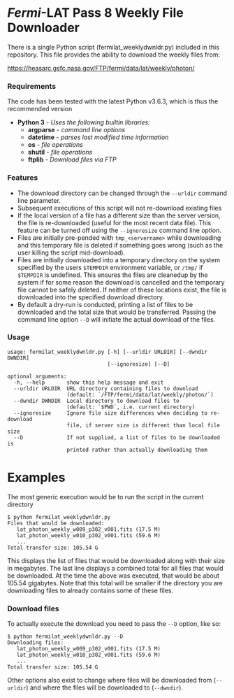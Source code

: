 # _Fermi_-LAT Pass 8 Weekly File Downloader

There is a single Python script (fermilat_weeklydwnldr.py) included in this
repository. This file provides the ability to download the weekly files from:

https://heasarc.gsfc.nasa.gov/FTP/fermi/data/lat/weekly/photon/

### Requirements
The code has been tested with the latest Python v3.6.3, which is thus the
recommended version

- **Python 3** - *Uses the following builtin libraries:*
  - **argparse** - *command line options*
  - **datetime** - *parses last modified time information*
  - **os** - *file operations*
  - **shutil** - *file operations*
  - **ftplib** - *Download files via FTP*

### Features
- The download directory can be changed through the `--urldir` command line 
parameter.
- Subsequent executions of this script will not re-download existing files
- If the local version of a file has a different size than the server version,
the file is re-downloaded (useful for the most recent data file). This feature
can be turned off using the `--ignoresize` command line option.
- Files are initially pre-pended with `tmp_<servername>` while downloading and
this temporary file is deleted if something goes wrong (such as the user killing
the script mid-download).
- Files are initially downloaded into a temporary directory on the system
specified by the users `$TEMPDIR` environment variable, or `/tmp/` if `$TEMPDIR`
is undefined. This ensures the files are cleanedup by the system if for some 
reason the download is cancelled and the temporary file cannot be safely deleted. 
If neither of these locations exist, the file is downloaded into the specified 
download directory.
- By default a dry-run is conducted, printing a list of files to be downloaded
and the total size that would be transferred. Passing the command line option
`--D` will initiate the actual download of the files.

### Usage
```
usage: fermilat_weeklydwnldr.py [-h] [--urldir URLDIR] [--dwndir DWNDIR]
                                [--ignoresize] [--D]

optional arguments:
  -h, --help       show this help message and exit
  --urldir URLDIR  URL directory containing files to download
                   (default: `/FTP/fermi/data/lat/weekly/photon/`)
  --dwndir DWNDIR  Local directory to download files to
                   (default: `$PWD`, i.e. current directory)
  --ignoresize     Ignore file size differences when deciding to re-download
                   file, if server size is different than local file size
  --D              If not supplied, a list of files to be downloaded is
                   printed rather than actually downloading them
```

# Examples

The most generic execution would be to run the script in the current directory
```
$ python fermilat_weeklydwnldr.py
Files that would be downloaded:
   lat_photon_weekly_w009_p302_v001.fits (17.5 M)
   lat_photon_weekly_w010_p302_v001.fits (59.6 M)
   ...
Total transfer size: 105.54 G
```
This displays the list of files that would be downloaded along with their size
in megabytes. The last line displays a combined total for all files that would
be downloaded. At the time the above was executed, that would be about 105.54 
gigabytes. Note that this total will be smaller if the directory you are
downloading files to already contains some of these files.

### Download files
To actually execute the download you need to pass the `--D` option, like so:
```
$ python fermilat_weeklydwnldr.py --D
Downloading files:
   lat_photon_weekly_w009_p302_v001.fits (17.5 M)
   lat_photon_weekly_w010_p302_v001.fits (59.6 M)
   ...
Total transfer size: 105.54 G
```

Other options also exist to change where files will be downloaded from 
(`--urldir`) and where the files will be downloaded to (`--dwndir`).
